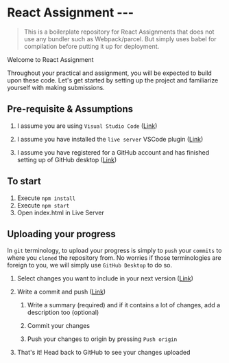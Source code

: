 # React Assignment ---

> This is a boilerplate repository for React Assignments that does not use any bundler such as Webpack/parcel. But simply uses babel for compilation before putting it up for deployment.

Welcome to React Assignment

Throughout your practical and assignment, you will be expected to build upon these code. Let's get started by setting up the project and familiarize yourself with making submissions.

## Pre-requisite & Assumptions

1. I assume you are using `Visual Studio Code` ([Link](https://code.visualstudio.com/download))

2. I assume you have installed the `live server` VSCode plugin ([Link](https://marketplace.visualstudio.com/items?itemName=ritwickdey.LiveServer))

3. I assume you have registered for a GitHub account and has finished setting up of GitHub desktop ([Link](https://docs.github.com/en/desktop/installing-and-configuring-github-desktop/overview/getting-started-with-github-desktop))

## To start

1. Execute `npm install`
2. Execute `npm start`
3. Open index.html in Live Server

## Uploading your progress

In `git` terminology, to upload your progress is simply to `push` your `commits` to where you `cloned` the repository from. No worries if those terminologies are foreign to you, we will simply use `GitHub Desktop` to do so.

1. Select changes you want to include in your next version ([Link](https://docs.github.com/en/desktop/contributing-and-collaborating-using-github-desktop/making-changes-in-a-branch/committing-and-reviewing-changes-to-your-project#selecting-changes-to-include-in-a-commit))

2. Write a commit and push ([Link](https://docs.github.com/en/desktop/contributing-and-collaborating-using-github-desktop/making-changes-in-a-branch/committing-and-reviewing-changes-to-your-project#write-a-commit-message-and-push-your-changes))

    1. Write a summary (required) and if it contains a lot of changes, add a description too (optional)

    2. Commit your changes

    3. Push your changes to origin by pressing `Push origin`

3. That's it! Head back to GitHub to see your changes uploaded
